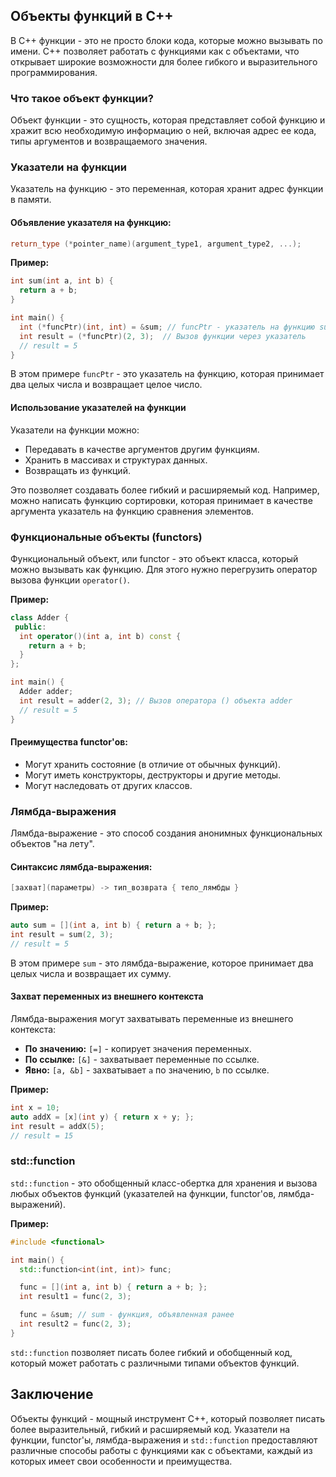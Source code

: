 ## Объекты функций в C++

В C++ функции - это не просто блоки кода, которые можно вызывать по имени. C++ позволяет работать с функциями как с объектами, что открывает широкие возможности для более гибкого и выразительного программирования. 

### Что такое объект функции?

Объект функции - это сущность, которая представляет собой функцию и хражит всю необходимую информацию о ней, включая адрес ее кода, типы аргументов и возвращаемого значения. 

### Указатели на функции

Указатель на функцию - это переменная, которая хранит адрес функции в памяти. 

#### Объявление указателя на функцию:

```c++
return_type (*pointer_name)(argument_type1, argument_type2, ...);
```

**Пример:**

```c++
int sum(int a, int b) {
  return a + b;
}

int main() {
  int (*funcPtr)(int, int) = &sum; // funcPtr - указатель на функцию sum
  int result = (*funcPtr)(2, 3);  // Вызов функции через указатель
  // result = 5
} 
```

В этом примере `funcPtr` - это указатель на функцию, которая принимает два целых числа и возвращает целое число. 

#### Использование указателей на функции

Указатели на функции можно:

- Передавать в качестве аргументов другим функциям.
- Хранить в массивах и структурах данных.
- Возвращать из функций.

Это позволяет создавать более гибкий и расширяемый код. Например, можно написать функцию сортировки, которая принимает в качестве аргумента указатель на функцию сравнения элементов.

### Функциональные объекты (functors)

Функциональный объект, или functor - это объект класса, который можно вызывать как функцию. Для этого нужно перегрузить оператор вызова функции `operator()`. 

**Пример:**

```c++
class Adder {
 public:
  int operator()(int a, int b) const {
    return a + b;
  }
};

int main() {
  Adder adder; 
  int result = adder(2, 3); // Вызов оператора () объекта adder
  // result = 5
}
```

#### Преимущества functor'ов:

- Могут хранить состояние (в отличие от обычных функций).
- Могут иметь конструкторы, деструкторы и другие методы.
- Могут наследовать от других классов.

### Лямбда-выражения

Лямбда-выражение - это способ создания анонимных функциональных объектов "на лету". 

#### Синтаксис лямбда-выражения:

```c++
[захват](параметры) -> тип_возврата { тело_лямбды }
```

**Пример:**

```c++
auto sum = [](int a, int b) { return a + b; };
int result = sum(2, 3);
// result = 5
```

В этом примере `sum` - это лямбда-выражение, которое принимает два целых числа и возвращает их сумму. 

#### Захват переменных из внешнего контекста

Лямбда-выражения могут захватывать переменные из внешнего контекста:

- **По значению:** `[=]` - копирует значения переменных.
- **По ссылке:** `[&]` - захватывает переменные по ссылке.
- **Явно:** `[a, &b]` - захватывает `a` по значению, `b` по ссылке.

**Пример:**

```c++
int x = 10;
auto addX = [x](int y) { return x + y; };
int result = addX(5);
// result = 15
```

### std::function

`std::function` - это обобщенный класс-обертка для хранения и вызова любых объектов функций (указателей на функции, functor'ов, лямбда-выражений).

**Пример:**

```c++
#include <functional>

int main() {
  std::function<int(int, int)> func;

  func = [](int a, int b) { return a + b; };
  int result1 = func(2, 3);

  func = &sum; // sum - функция, объявленная ранее
  int result2 = func(2, 3);
}
```

`std::function` позволяет писать более гибкий и обобщенный код, который может работать с различными типами объектов функций.

## Заключение

Объекты функций - мощный инструмент C++, который позволяет писать более выразительный, гибкий и расширяемый код. Указатели на функции, functor'ы, лямбда-выражения и `std::function` предоставляют различные способы работы с функциями как с объектами, каждый из которых имеет свои особенности и преимущества. 
